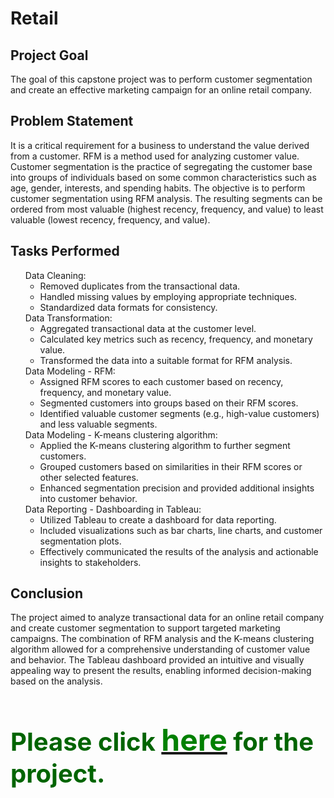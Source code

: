 <!DOCTYPE html>
<html>
<head>
  
</head>
<body>
  <div class="container">
    <h1>Retail</h1>
    <div class="section">
      <h2 class="section-heading">Project Goal</h2>
      <p>The goal of this capstone project was to perform customer segmentation and create an effective marketing campaign for an online retail company.</p>
    </div>
    <div class="section">
      <h2 class="section-heading">Problem Statement</h2>
      <p>It is a critical requirement for a business to understand the value derived from a customer. RFM is a method used for analyzing customer value. Customer segmentation is the practice of segregating the customer base into groups of individuals based on some common characteristics such as age, gender, interests, and spending habits. The objective is to perform customer segmentation using RFM analysis. The resulting segments can be ordered from most valuable (highest recency, frequency, and value) to least valuable (lowest recency, frequency, and value).</p>
    </div>
    <div class="section">
      <h2 class="section-heading">Tasks Performed</h2>
      <ul class="task-list">
        <li>Data Cleaning:
          <ul>
            <li>Removed duplicates from the transactional data.</li>
            <li>Handled missing values by employing appropriate techniques.</li>
            <li>Standardized data formats for consistency.</li>
          </ul>
        </li>
        <li>Data Transformation:
          <ul>
            <li>Aggregated transactional data at the customer level.</li>
            <li>Calculated key metrics such as recency, frequency, and monetary value.</li>
            <li>Transformed the data into a suitable format for RFM analysis.</li>
          </ul>
        </li>
        <li>Data Modeling - RFM:
          <ul>
            <li>Assigned RFM scores to each customer based on recency, frequency, and monetary value.</li>
            <li>Segmented customers into groups based on their RFM scores.</li>
            <li>Identified valuable customer segments (e.g., high-value customers) and less valuable segments.</li>
          </ul>
        </li>
        <li>Data Modeling - K-means clustering algorithm:
          <ul>
            <li>Applied the K-means clustering algorithm to further segment customers.</li>
            <li>Grouped customers based on similarities in their RFM scores or other selected features.</li>
            <li>Enhanced segmentation precision and provided additional insights into customer behavior.</li>
          </ul>
        </li>
        <li>Data Reporting - Dashboarding in Tableau:
          <ul>
            <li>Utilized Tableau to create a dashboard for data reporting.</li>
            <li>Included visualizations such as bar charts, line charts, and customer segmentation plots.</li>
            <li>Effectively communicated the results of the analysis and actionable insights to stakeholders.</li>
          </ul>
        </li>
      </ul>
    </div>
    <div class="section">
      <h2 class="section-heading">Conclusion</h2>
      <p>The project aimed to analyze transactional data for an online retail company and create customer segmentation to support targeted marketing campaigns. The combination of RFM analysis and the K-means clustering algorithm allowed for a comprehensive understanding of customer value and behavior. The Tableau dashboard provided an intuitive and visually appealing way to present the results, enabling informed decision-making based on the analysis.</p>
    </div>
    <div class="section">
      <h2 class="section-heading" style="font-size: 40px; font-weight: bold; color: #006400;">Please click <a href="https://notebooksharing.space/view/8f67abf59e36e03b07b1fb611bf648d17ceb3c4ebd04ac7165c3314d0cb73711#displayOptions="><font size=10 color=green>here</font></a> for the project.</h2>
    </div>
  </div>
</body>
</html>
